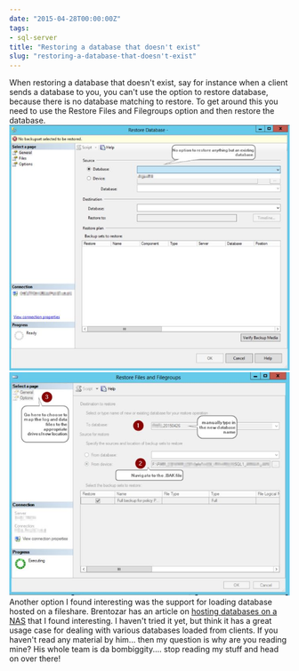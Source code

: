 ```yaml
---
date: "2015-04-28T00:00:00Z"
tags:
- sql-server
title: "Restoring a database that doesn't exist"
slug: "restoring-a-database-that-doesn't-exist"
---
```


When restoring a database that doesn't exist, say for instance when a client sends a database to you, you can't use the option to restore database, because there is no database matching to restore. To get around this you need to use the Restore Files and Filegroups option and then restore the database.
![Restore database doesn](images/mRemoteNG_-_X__Copy_Apps_Remote_mRemoteNG-Portable-1.72_confCons.xml-2015-04-28_15_54_07_om8x9n.png)
![Restore files and filegroups](images/mRemoteNG_-_X__Copy_Apps_Remote_mRemoteNG-Portable-1.72_confCons.xml-2015-04-28_15_53_53_xweny4.png)
Another option I found interesting was the support for loading database hosted on a fileshare. Brentozar has an article on [hosting databases on a NAS](http://www.brentozar.com/archive/2012/01/sql-server-databases-on-network-shares-nas/) that I found interesting. I haven't tried it yet, but think it has a great usage case for dealing with various databases loaded from clients. If you haven't read any material by him... then my question is why are you reading mine? His whole team is da bombiggity.... stop reading my stuff and head on over there!
